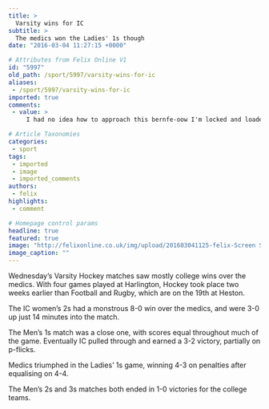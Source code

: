 ```yaml
---
title: >
  Varsity wins for IC
subtitle: >
  The medics won the Ladies' 1s though
date: "2016-03-04 11:27:15 +0000"

# Attributes from Felix Online V1
id: "5997"
old_path: /sport/5997/varsity-wins-for-ic
aliases:
 - /sport/5997/varsity-wins-for-ic
imported: true
comments:
 - value: >
     I had no idea how to approach this bernfe-oow I'm locked and loaded.

# Article Taxonomies
categories:
 - sport
tags:
 - imported
 - image
 - imported_comments
authors:
 - felix
highlights:
 - comment

# Homepage control params
headline: true
featured: true
image: "http://felixonline.co.uk/img/upload/201603041125-felix-Screen Shot 2016-03-03 at 15.54.24.png"
image_caption: ""
---
```


Wednesday’s Varsity Hockey matches saw mostly college wins over the medics. With four games played at Harlington, Hockey took place two weeks earlier than Football and Rugby, which are on the 19th at Heston.

The IC women’s 2s had a monstrous 8-0 win over the medics, and were 3-0 up just 14 minutes into the match.

The Men’s 1s match was a close one, with scores equal throughout much of the game. Eventually IC pulled through and earned a 3-2 victory, partially on p-flicks.

Medics triumphed in the Ladies’ 1s game, winning 4-3 on penalties after equalising on 4-4.

The Men’s 2s and 3s matches both ended in 1-0 victories for the college teams.
